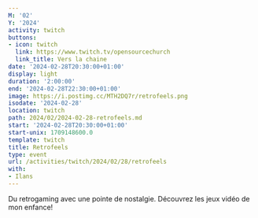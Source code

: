 ```yaml
---
M: '02'
Y: '2024'
activity: twitch
buttons:
- icon: twitch
  link: https://www.twitch.tv/opensourcechurch
  link_title: Vers la chaine
date: '2024-02-28T20:30:00+01:00'
display: light
duration: '2:00:00'
end: '2024-02-28T22:30:00+01:00'
image: https://i.postimg.cc/MTH2DQ7r/retrofeels.png
isodate: '2024-02-28'
location: twitch
path: 2024/02/2024-02-28-retrofeels.md
start: '2024-02-28T20:30:00+01:00'
start-unix: 1709148600.0
template: twitch
title: Retrofeels
type: event
url: /activities/twitch/2024/02/28/retrofeels
with:
- Ilans
---
```

Du retrogaming avec une pointe de nostalgie. Découvrez les jeux vidéo de mon enfance!